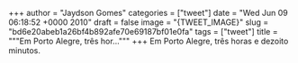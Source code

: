 
+++
author = "Jaydson Gomes"
categories = ["tweet"]
date = "Wed Jun 09 06:18:52 +0000 2010"
draft = false
image = "{TWEET_IMAGE}"
slug = "bd6e20abeb1a26bf4b892afe70e69187bf01e0fa"
tags = ["tweet"]
title = """Em Porto Alegre, três hor..."""
+++
Em Porto Alegre, três horas e dezoito minutos.
